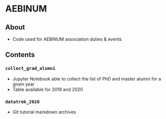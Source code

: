 # AEBINUM

## About

- Code used for AEBINUM association duties & events

## Contents

### `collect_grad_alumni`
- Jupyter Notebook able to collect the list of PhD and master alumni for a given year
- Table available for 2019 and 2020

### `datatrek_2020`
- Git tutorial markdown archives

